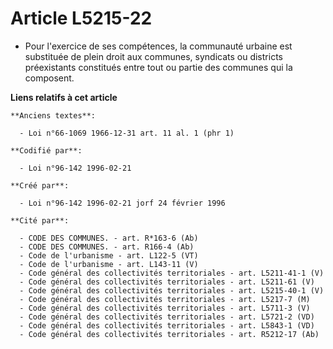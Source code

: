 # Article L5215-22

- Pour l'exercice de ses compétences, la communauté urbaine est substituée de plein droit aux communes, syndicats ou
districts préexistants constitués entre tout ou partie des communes qui la composent.

**Liens relatifs à cet article**

	**Anciens textes**:

	  - Loi n°66-1069 1966-12-31 art. 11 al. 1 (phr 1)

	**Codifié par**:

	  - Loi n°96-142 1996-02-21

	**Créé par**:

	  - Loi n°96-142 1996-02-21 jorf 24 février 1996

	**Cité par**:

	  - CODE DES COMMUNES. - art. R*163-6 (Ab)
	  - CODE DES COMMUNES. - art. R166-4 (Ab)
	  - Code de l'urbanisme - art. L122-5 (VT)
	  - Code de l'urbanisme - art. L143-11 (V)
	  - Code général des collectivités territoriales - art. L5211-41-1 (V)
	  - Code général des collectivités territoriales - art. L5211-61 (V)
	  - Code général des collectivités territoriales - art. L5215-40-1 (V)
	  - Code général des collectivités territoriales - art. L5217-7 (M)
	  - Code général des collectivités territoriales - art. L5711-3 (V)
	  - Code général des collectivités territoriales - art. L5721-2 (VD)
	  - Code général des collectivités territoriales - art. L5843-1 (VD)
	  - Code général des collectivités territoriales - art. R5212-17 (Ab)
